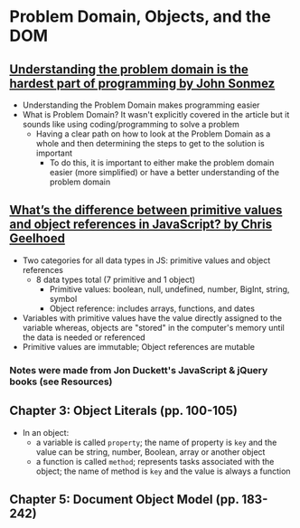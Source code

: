 # Problem Domain, Objects, and the DOM

## [Understanding the problem domain is the hardest part of programming by John Sonmez](https://simpleprogrammer.com/understanding-the-problem-domain-is-the-hardest-part-of-programming)

* Understanding the Problem Domain makes programming easier
* What is Problem Domain? It wasn't explicitly covered in the article but it sounds like using coding/programming to solve a problem
  * Having a clear path on how to look at the Problem Domain as a whole and then determining the steps to get to the solution is important
    * To do this, it is important to either make the problem domain easier (more simplified) or have a better understanding of the problem domain

## [What’s the difference between primitive values and object references in JavaScript? by Chris Geelhoed](https://betterprogramming.pub/intermediate-javascript-whats-the-difference-between-primitive-values-and-object-references-e863d70677b)

* Two categories for all data types in JS: primitive values and object references
  * 8 data types total (7 primitive and 1 object)
    * Primitive values: boolean, null, undefined, number, BigInt, string, symbol
    * Object reference: includes arrays, functions, and dates
* Variables with primitive values have the value directly assigned to the variable whereas, objects are "stored" in the computer's memory until the data is needed or referenced
* Primitive values are immutable; Object references are mutable

### Notes were made from Jon Duckett's JavaScript & jQuery books (see Resources)

## Chapter 3: Object Literals (pp. 100-105)

* In an object:
  * a variable is called `property`; the name of property is `key` and the value can be string, number, Boolean, array or another object
  * a function is called `method`; represents tasks associated with the object; the name of method is `key` and the value is always a function


## Chapter 5: Document Object Model (pp. 183-242)